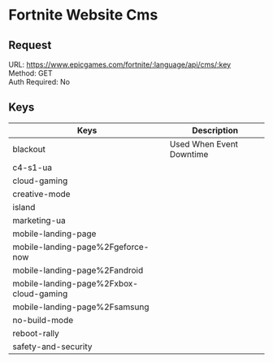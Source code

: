 # Fortnite Website Cms

## Request

URL: https://www.epicgames.com/fortnite/:language/api/cms/:key \
Method: GET \
Auth Required: No

## Keys

| Keys                                    | Description              |
| --------------------------------------- | ------------------------ |
| blackout                                | Used When Event Downtime |
| c4-s1-ua                                |                          |
| cloud-gaming                            |                          |
| creative-mode                           |                          |
| island                                  |                          |
| marketing-ua                            |                          |
| mobile-landing-page                     |                          |
| mobile-landing-page%2Fgeforce-now       |                          |
| mobile-landing-page%2Fandroid           |                          |
| mobile-landing-page%2Fxbox-cloud-gaming |                          |
| mobile-landing-page%2Fsamsung           |                          |
| no-build-mode                           |                          |
| reboot-rally                            |                          |
| safety-and-security                     |                          |
